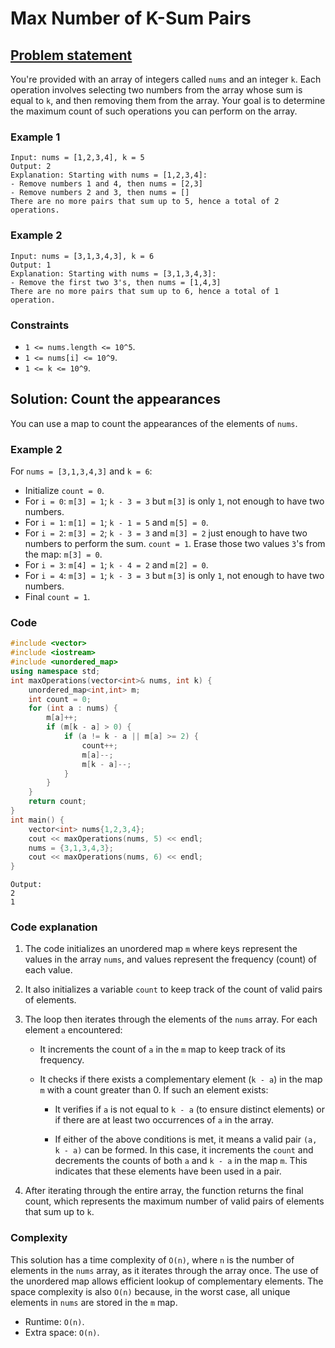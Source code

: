 # Max Number of K-Sum Pairs

## [Problem statement](https://leetcode.com/problems/max-number-of-k-sum-pairs/)

You're provided with an array of integers called `nums` and an integer `k`. Each operation involves selecting two numbers from the array whose sum is equal to `k`, and then removing them from the array. Your goal is to determine the maximum count of such operations you can perform on the array. 

### Example 1
```text
Input: nums = [1,2,3,4], k = 5
Output: 2
Explanation: Starting with nums = [1,2,3,4]:
- Remove numbers 1 and 4, then nums = [2,3]
- Remove numbers 2 and 3, then nums = []
There are no more pairs that sum up to 5, hence a total of 2 operations.
```

### Example 2
```text
Input: nums = [3,1,3,4,3], k = 6
Output: 1
Explanation: Starting with nums = [3,1,3,4,3]:
- Remove the first two 3's, then nums = [1,4,3]
There are no more pairs that sum up to 6, hence a total of 1 operation.
``` 

### Constraints

* `1 <= nums.length <= 10^5`.
* `1 <= nums[i] <= 10^9`.
* `1 <= k <= 10^9`.

## Solution: Count the appearances

You can use a map to count the appearances of the elements of `nums`.

### Example 2
For `nums = [3,1,3,4,3]` and `k = 6`:

* Initialize `count = 0`.
* For `i = 0`: `m[3] = 1`; `k - 3 = 3` but `m[3]` is only `1`, not enough to have two numbers.
* For `i = 1`: `m[1] = 1`; `k - 1 = 5` and `m[5] = 0`.
* For `i = 2`: `m[3] = 2`; `k - 3 = 3` and `m[3] = 2` just enough to have two numbers to perform the sum. `count = 1`. Erase those two values `3`'s from the map: `m[3] = 0`.
* For `i = 3`: `m[4] = 1`; `k - 4 = 2` and `m[2] = 0`.
* For `i = 4`: `m[3] = 1`; `k - 3 = 3` but `m[3]` is only `1`, not enough to have two numbers.
* Final `count = 1`.

### Code
```cpp
#include <vector>
#include <iostream>
#include <unordered_map>
using namespace std;
int maxOperations(vector<int>& nums, int k) {
    unordered_map<int,int> m;
    int count = 0;
    for (int a : nums) {
        m[a]++;
        if (m[k - a] > 0) {
            if (a != k - a || m[a] >= 2) {
                count++;
                m[a]--;
                m[k - a]--;
            }
        }
    }
    return count;
}
int main() {
    vector<int> nums{1,2,3,4};
    cout << maxOperations(nums, 5) << endl;
    nums = {3,1,3,4,3};
    cout << maxOperations(nums, 6) << endl;
}
```
```text
Output:
2
1
```

### Code explanation

1. The code initializes an unordered map `m` where keys represent the values in the array `nums`, and values represent the frequency (count) of each value.

2. It also initializes a variable `count` to keep track of the count of valid pairs of elements.

3. The loop then iterates through the elements of the `nums` array. For each element `a` encountered:

   - It increments the count of `a` in the `m` map to keep track of its frequency.
   
   - It checks if there exists a complementary element (`k - a`) in the map `m` with a count greater than 0. If such an element exists:
   
     - It verifies if `a` is not equal to `k - a` (to ensure distinct elements) or if there are at least two occurrences of `a` in the array.
     
     - If either of the above conditions is met, it means a valid pair `(a, k - a)` can be formed. In this case, it increments the `count` and decrements the counts of both `a` and `k - a` in the map `m`. This indicates that these elements have been used in a pair.
     
4. After iterating through the entire array, the function returns the final count, which represents the maximum number of valid pairs of elements that sum up to `k`.


### Complexity
This solution has a time complexity of `O(n)`, where `n` is the number of elements in the `nums` array, as it iterates through the array once. The use of the unordered map allows efficient lookup of complementary elements. The space complexity is also `O(n)` because, in the worst case, all unique elements in `nums` are stored in the `m` map.


* Runtime: `O(n)`.
* Extra space: `O(n)`.
